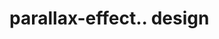# parallax-effect.. design                                                                          


